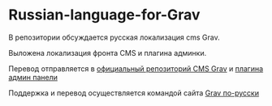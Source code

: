 # Russian-language-for-Grav
В репозитории обсуждается русская локализация cms Grav.

Выложена локализация фронта CMS и плагина админки.

Перевод отправляется в [официальный репозиторий CMS Grav](https://github.com/getgrav/grav)  и [плагина админ панели](https://github.com/getgrav/grav-plugin-admin)

Поддержка и перевод осуществляется командой сайта [Grav по-русски](http://gravcms.ru)

